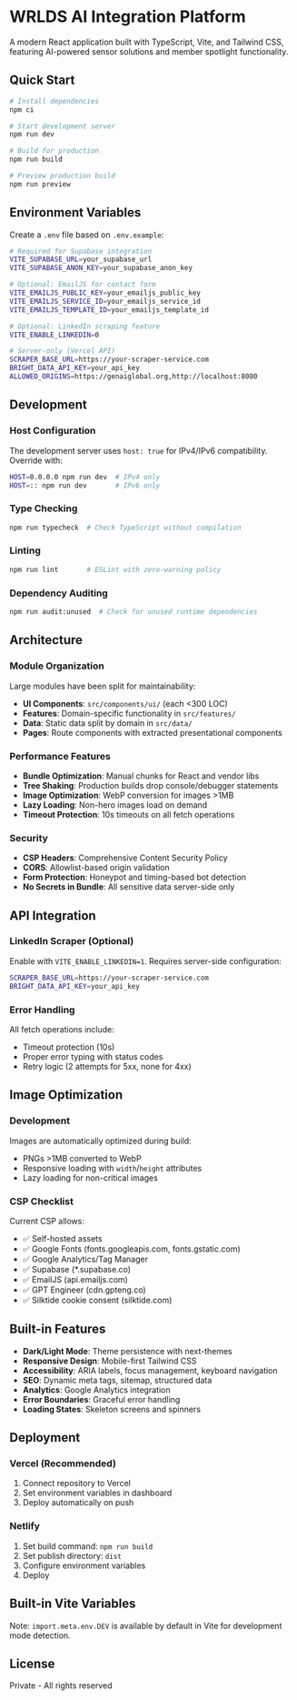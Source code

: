 # WRLDS AI Integration Platform

A modern React application built with TypeScript, Vite, and Tailwind CSS, featuring AI-powered sensor solutions and member spotlight functionality.

## Quick Start

```bash
# Install dependencies
npm ci

# Start development server
npm run dev

# Build for production
npm run build

# Preview production build
npm run preview
```

## Environment Variables

Create a `.env` file based on `.env.example`:

```bash
# Required for Supabase integration
VITE_SUPABASE_URL=your_supabase_url
VITE_SUPABASE_ANON_KEY=your_supabase_anon_key

# Optional: EmailJS for contact form
VITE_EMAILJS_PUBLIC_KEY=your_emailjs_public_key
VITE_EMAILJS_SERVICE_ID=your_emailjs_service_id
VITE_EMAILJS_TEMPLATE_ID=your_emailjs_template_id

# Optional: LinkedIn scraping feature
VITE_ENABLE_LINKEDIN=0

# Server-only (Vercel API)
SCRAPER_BASE_URL=https://your-scraper-service.com
BRIGHT_DATA_API_KEY=your_api_key
ALLOWED_ORIGINS=https://genaiglobal.org,http://localhost:8080
```

## Development

### Host Configuration

The development server uses `host: true` for IPv4/IPv6 compatibility. Override with:

```bash
HOST=0.0.0.0 npm run dev  # IPv4 only
HOST=:: npm run dev       # IPv6 only
```

### Type Checking

```bash
npm run typecheck  # Check TypeScript without compilation
```

### Linting

```bash
npm run lint       # ESLint with zero-warning policy
```

### Dependency Auditing

```bash
npm run audit:unused  # Check for unused runtime dependencies
```

## Architecture

### Module Organization

Large modules have been split for maintainability:
- **UI Components**: `src/components/ui/` (each <300 LOC)
- **Features**: Domain-specific functionality in `src/features/`
- **Data**: Static data split by domain in `src/data/`
- **Pages**: Route components with extracted presentational components

### Performance Features

- **Bundle Optimization**: Manual chunks for React and vendor libs
- **Tree Shaking**: Production builds drop console/debugger statements
- **Image Optimization**: WebP conversion for images >1MB
- **Lazy Loading**: Non-hero images load on demand
- **Timeout Protection**: 10s timeouts on all fetch operations

### Security

- **CSP Headers**: Comprehensive Content Security Policy
- **CORS**: Allowlist-based origin validation
- **Form Protection**: Honeypot and timing-based bot detection
- **No Secrets in Bundle**: All sensitive data server-side only

## API Integration

### LinkedIn Scraper (Optional)

Enable with `VITE_ENABLE_LINKEDIN=1`. Requires server-side configuration:

```bash
SCRAPER_BASE_URL=https://your-scraper-service.com
BRIGHT_DATA_API_KEY=your_api_key
```

### Error Handling

All fetch operations include:
- Timeout protection (10s)
- Proper error typing with status codes
- Retry logic (2 attempts for 5xx, none for 4xx)

## Image Optimization

### Development

Images are automatically optimized during build:
- PNGs >1MB converted to WebP
- Responsive loading with `width`/`height` attributes
- Lazy loading for non-critical images

### CSP Checklist

Current CSP allows:
- ✅ Self-hosted assets
- ✅ Google Fonts (fonts.googleapis.com, fonts.gstatic.com)
- ✅ Google Analytics/Tag Manager
- ✅ Supabase (*.supabase.co)
- ✅ EmailJS (api.emailjs.com)
- ✅ GPT Engineer (cdn.gpteng.co)
- ✅ Silktide cookie consent (silktide.com)

## Built-in Features

- **Dark/Light Mode**: Theme persistence with next-themes
- **Responsive Design**: Mobile-first Tailwind CSS
- **Accessibility**: ARIA labels, focus management, keyboard navigation
- **SEO**: Dynamic meta tags, sitemap, structured data
- **Analytics**: Google Analytics integration
- **Error Boundaries**: Graceful error handling
- **Loading States**: Skeleton screens and spinners

## Deployment

### Vercel (Recommended)

1. Connect repository to Vercel
2. Set environment variables in dashboard
3. Deploy automatically on push

### Netlify

1. Set build command: `npm run build`
2. Set publish directory: `dist`
3. Configure environment variables
4. Deploy

## Built-in Vite Variables

Note: `import.meta.env.DEV` is available by default in Vite for development mode detection.

## License

Private - All rights reserved